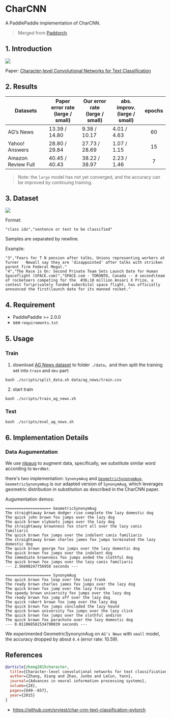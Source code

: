 # CharCNN
A PaddlePaddle implementation of CharCNN. 

> Merged from [Paddorch](https://github.com/paddorch/CharCNN.paddle).


## 1. Introduction

![](https://user-images.githubusercontent.com/27690278/145707824-82aff372-5ee8-4724-80e1-3b3b9e16776c.png)

Paper: [Character-level Convolutional Networks for Text Classification](https://arxiv.org/pdf/1509.01626v3.pdf)

## 2. Results

|  Datasets          | Paper error rate <br> (large / small)| Our error rate <br> (large / small) | abs. improv. <br> (large / small) | epochs |
|--------------------|-----------------|-----------------|--------------|:---:|
| AG’s News          | 13.39 / 14.80   | 9.38 / 10.17    | 4.01 / 4.63  | 60  |
| Yahoo! Answers     | 28.80 / 29.84   | 27.73 / 28.69   | 1.07 / 1.15  | 15  |
| Amazon Review Full | 40.45 / 40.43   | 38.22 / 38.97   | 2.23 / 1.46  | 7   |

> Note: the `large` model has not yet converged, and the accuracy can be improved by continuing training.

## 3. Dataset

![](https://user-images.githubusercontent.com/27690278/145707817-4a20d611-bb84-4eae-9c33-03f2a05a4ed0.png)

Format:
```
"class idx","sentence or text to be classified"  
```

Samples are separated by newline.

Example:
```shell
"3","Fears for T N pension after talks, Unions representing workers at Turner   Newall say they are 'disappointed' after talks with stricken parent firm Federal Mogul."
"4","The Race is On: Second Private Team Sets Launch Date for Human Spaceflight (SPACE.com)","SPACE.com - TORONTO, Canada -- A second\team of rocketeers competing for the  #36;10 million Ansari X Prize, a contest for\privately funded suborbital space flight, has officially announced the first\launch date for its manned rocket."
```

## 4. Requirement

- PaddlePaddle >= 2.0.0
- see `requirements.txt`

## 5. Usage

### Train
1. download [AG News dataset](https://github.com/paddorch/CharCNN.paddle/tree/main/data/ag_news_csv) to folder `./data`，and then split the training set into `train` and `dev` part:

```shell
bash ./scripts/split_data.sh data/ag_news/train.csv
```

2. start train
```shell
bash ./scripts/train_ag_news.sh
```

### Test
```shell
bash ./scripts/eval_ag_news.sh
```

## 6. Implementation Details
### Data Augumentation
We use [nlpaug](https://github.com/makcedward/nlpaug) to augment data, specifically, we substitute similar word according to `WordNet`.

there's two implementation: `SynonymAug` and [`GeometricSynonymAug`](https://github.com/paddorch/CharCNN.paddle/blob/main/utils/augmenter.py#L6), `GeometricSynonymAug` is our adapted version of `SynonymAug`, which leverages geometric distribution in substitution as described in the CharCNN paper.

Augumentation demos:
```
==================== GeometricSynonymAug
The straightaway brown dodger rise complete the lazy domestic dog
The quick john brown fox jumps over the lazy dog
The quick brown slyboots jumps over the lazy dog
The straightaway brownness fox start all over the lazy canis familiaris
The quick brown fox jumps over the indolent canis familiaris
The straightaway brown charles james fox jumps terminated the lazy domestic dog
The quick brown george fox jumps over the lazy domestic dog
The quick brown fox jumps over the indolent dog
The immediate brownness fox jumps ended the slothful dog
The quick brown fox jumps over the lazy canis familiaris
--- 2.56608247756958 seconds ---

==================== SynonymAug
The quick brown fox leap over the lazy frank
The ready brown charles james fox jumps over the lazy dog
The quick brown fox jump over the lazy frank
The speedy brown university fox jumps over the lazy dog
The ready brown fox jump off over the lazy dog
The quick robert brown fox jump over the lazy dog
The quick brown fox jumps concluded the lazy hound
The quick brown university fox jumps over the lazy click
The quick brown fox jumps over the slothful andiron
The quick brown fox parachute over the lazy domestic dog
--- 0.011068582534790039 seconds ---
```

We experimented GeometricSynonymAug on `AG’s News` with `small` model, the accuracy dropped by about `0.4` (error rate: 10.59).

## References
```bibtex
@article{zhang2015character,
  title={Character-level convolutional networks for text classification},
  author={Zhang, Xiang and Zhao, Junbo and LeCun, Yann},
  journal={Advances in neural information processing systems},
  volume={28},
  pages={649--657},
  year={2015}
}
```

- https://github.com/srviest/char-cnn-text-classification-pytorch
